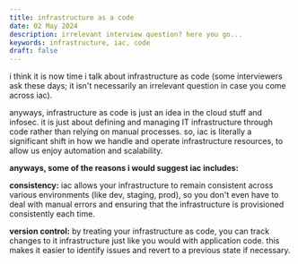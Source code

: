 ```yaml
---
title: infrastructure as a code
date: 02 May 2024
description: irrelevant interview question? here you go...
keywords: infrastructure, iac, code
draft: false
---
```


<!-- happy new year! 🎉🎈 <br>
[wanna say hello?](https://x.com/1cbyc) -->

i think it is now time i talk about infrastructure as code (some interviewers ask these days; it isn't necessarily an irrelevant question in case you come across iac).

anyways, infrastructure as code is just an idea in the cloud stuff and infosec. it is just about defining and managing IT infrastructure through code rather than relying on manual processes. so, iac is literally a significant shift in how we handle and operate infrastructure resources, to allow us enjoy automation and scalability.

**anyways, some of the reasons i would suggest iac includes:**

**consistency:** iac allows your infrastructure to remain consistent across various environments (like dev, staging, prod), so you don't even have to deal with manual errors and ensuring that the infrastructure is provisioned consistently each time.

**version control:** by treating your infrastructure as code, you can track changes to it infrastructure just like you would with application code. this makes it easier to identify issues and revert to a previous state if necessary.


